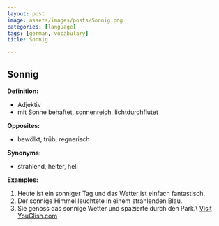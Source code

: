 ```yaml
---
layout: post
image: assets/images/posts/Sonnig.png
categories: [language]
tags: [german, vocabulary]
title: Sonnig

---
```


## Sonnig

**Definition:**
- Adjektiv
- mit Sonne behaftet, sonnenreich, lichtdurchflutet

**Opposites:**
- bewölkt, trüb, regnerisch

**Synonyms:**
- strahlend, heiter, hell

**Examples:**
1. Heute ist ein sonniger Tag und das Wetter ist einfach fantastisch.
2. Der sonnige Himmel leuchtete in einem strahlenden Blau.
3. Sie genoss das sonnige Wetter und spazierte durch den Park.\ <a id="yg-widget-0" class="youglish-widget" data-query="Sonnig" data-lang="german" data-components="8412" data-auto-start="0" data-bkg-color="theme_light" data-title="How%20to%20pronounce%20Sonnig%20in%20German"  rel="nofollow" href="https://youglish.com">Visit YouGlish.com</a><script async src="https://youglish.com/public/emb/widget.js" charset="utf-8"></script>